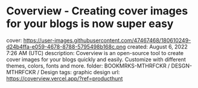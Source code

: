 # Coverview - Creating cover images for your blogs is now super easy

cover: https://user-images.githubusercontent.com/47467468/180610249-d24b4ffa-e059-4678-8788-5795498b168c.png
created: August 6, 2022 7:26 AM (UTC)
description: Coverview is an open-source tool to create cover images for your blogs quickly and easily. Customize with different themes, colors, fonts and more.
folder: BOOKMRKS-MTHRFCKR / DESGN-MTHRFCKR / Design
tags: graphic design
url: https://coverview.vercel.app/?ref=producthunt